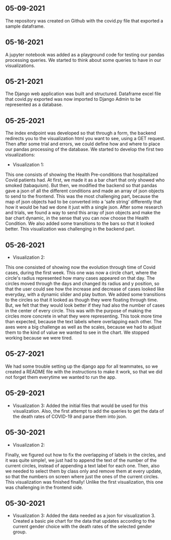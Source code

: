 ## 05-09-2021

The repository was created on Github with the covid.py file that exported a sample dataframe.

## 05-16-2021

A jupyter notebook was added as a playground code for testing our pandas processing queries.
We started to think about some queries to have in our visualizations.

## 05-21-2021

The Django web application was built and structured.
Dataframe excel file that covid.py exported was now imported to Django Admin to be represented as a database.

## 05-25-2021

The index endpoint was developed so that through a form, the backend redirects you to the visualization html you want to see, using a GET request.
Then after some trial and errors, we could define how and where to place our pandas processing of the database. We started to develop the first two visualizations:

- Visualization 1: 

This one consists of showing the Health Pre-conditions that hospitalized Covid patients had. At first, we made it as a bar chart that only showed who smoked (tabaquism).
But then, we modified the backend so that pandas gave a json of all the different conditions and made an array of json objects to send to the frontend.
This was the most challenging part, because the map of json objects had to be converted into a 'safe string' differently that how it would be had we done it just with a single json.
After some research and trials, we found a way to send this array of json objects and make the bar chart dynamic, in the sense that you can now choose the Health Condition.
We also added some transitions to the bars so that it looked better. This visualization was challenging in the backend part.

## 05-26-2021

- Visualization 2:

This one consisted of showing now the evolution through time of Covid cases, during the first week. This one was now a circle chart, where the circle's radius represented how many cases appeared on that day.
The circles moved through the days and changed its radius and y position, so that the user could see how the increase and decrease of cases looked like everyday, with a dynamic slider and play button.
We added some transitions to the circles so that it looked as though they were floating through time. But, we felt that they would look better if they had also the number of cases in the center of every circle.
This was with the purpose of making the circles more concrete in what they were representing. This took more time than expected, because the text labels where overlapping each other.
The axes were a big challenge as well as the scales, because we had to adjust them to the kind of value we wanted to see in the chart. We stopped working because we were tired. 

## 05-27-2021

We had some trouble setting up the django app for all teammates, so we created a README file with the instructions to make it work, so that we did not forget them everytime we wanted to run the app.

## 05-29-2021

- Visualization 3:
Added the initial files that would be used for this visualization. Also, the first attempt to add the queries to get the data of the death rates of COVID-19 and parse them into json.


## 05-30-2021

- Visualization 2:

Finally, we figured out how to fix the overlapping of labels in the circles, and it was quite simple!, we just had to append the text of the number of the current circles, instead of appending a text label for each one.
Then, also we needed to select them by class only and remove them at every update, so that the numbers on screen where just the ones of the current circles. This visualization was finished finally!
Unlike the first visualization, this one was challenging in the frontend side.

## 05-30-2021 

 - Visualization 3:
Added the data needed as a json for visualization 3. Created a basic pie chart for the data that updates according to the current gender choice with the death rates of the selected gender group. 